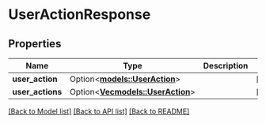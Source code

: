 # UserActionResponse

## Properties

Name | Type | Description | Notes
------------ | ------------- | ------------- | -------------
**user_action** | Option<[**models::UserAction**](UserAction.md)> |  | [optional]
**user_actions** | Option<[**Vec<models::UserAction>**](UserAction.md)> |  | [optional]

[[Back to Model list]](../README.md#documentation-for-models) [[Back to API list]](../README.md#documentation-for-api-endpoints) [[Back to README]](../README.md)


